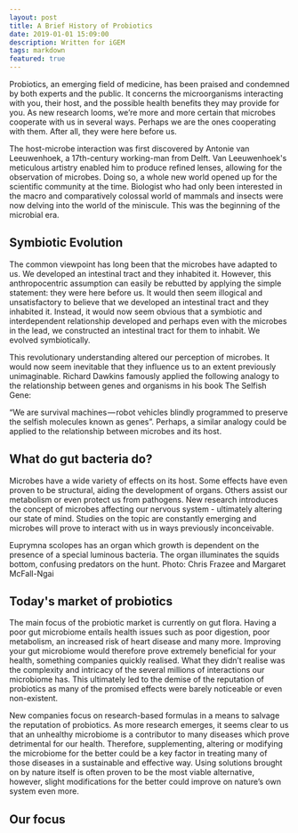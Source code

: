 ```yaml
---
layout: post
title: A Brief History of Probiotics
date: 2019-01-01 15:09:00
description: Written for iGEM
tags: markdown
featured: true
---
```


Probiotics, an emerging field of medicine, has been praised and condemned by both experts and the public. It concerns the microorganisms interacting with you, their host, and the possible health benefits they may provide for you. As new research looms, we’re more and more certain that microbes cooperate with us in several ways. Perhaps we are the ones cooperating with them. After all, they were here before us.

The host-microbe interaction was first discovered by Antonie van Leeuwenhoek, a 17th-century working-man from Delft. Van Leeuwenhoek's meticulous artistry enabled him to produce refined lenses, allowing for the observation of microbes. Doing so, a whole new world opened up for the scientific community at the time. Biologist who had only been interested in the macro and comparatively colossal world of mammals and insects were now delving into the world of the miniscule. This was the beginning of the microbial era. 

## Symbiotic Evolution
The common viewpoint has long been that the microbes have adapted to us. We developed an intestinal tract and they inhabited it. However, this anthropocentric assumption can easily be rebutted by applying the simple statement: they were here before us. It would then seem illogical and unsatisfactory to believe that we developed an intestinal tract and they inhabited it. Instead, it would now seem obvious that a symbiotic and interdependent relationship developed and perhaps even with the microbes in the lead, we constructed an intestinal tract for them to inhabit. We evolved symbiotically. 

This revolutionary understanding altered our perception of microbes. It would now seem inevitable that they influence us to an extent previously unimaginable. Richard Dawkins famously applied the following analogy to the relationship between genes and organisms in his book The Selfish Gene:

“We are survival machines — robot vehicles blindly programmed to preserve the selfish molecules known as genes”. 
Perhaps, a similar analogy could be applied to the relationship between microbes and its host.

## What do gut bacteria do?
Microbes have a wide variety of effects on its host. Some effects have even proven to be structural, aiding the development of organs. Others assist our metabolism or even protect us from pathogens. New research introduces the concept of microbes affecting our nervous system - ultimately altering our state of mind. Studies on the topic are constantly emerging and microbes will prove to interact with us in ways previously inconceivable.  
<img class="fig" src="https://2019.igem.org/wiki/images/7/7e/T--Lund--euprymna_scolopes.png" alt="">
<p id=Euprymna class="fig">Euprymna scolopes has an organ which growth is dependent on the presence of a special luminous bacteria. The organ illuminates the squids bottom, confusing predators on the hunt. Photo: Chris Frazee and Margaret McFall-Ngai

## Today's market of probiotics
The main focus of the probiotic market is currently on gut flora. Having a poor gut microbiome entails health issues such as poor digestion, poor metabolism, an increased risk of heart disease and many more. Improving your gut microbiome would therefore prove extremely beneficial for your health, something companies quickly realised. What they didn’t realise was the complexity and intricacy of the several millions of interactions our microbiome has. This ultimately led to the demise of the reputation of probiotics as many of the promised effects were barely noticeable or even non-existent.  

New companies focus on research-based formulas in a means to salvage the reputation of probiotics. As more research emerges, it seems clear to us that an unhealthy microbiome is a contributor to many diseases which prove detrimental for our health. Therefore, supplementing, altering or modifying the microbiome for the better could be a key factor in treating many of those diseases in a sustainable and effective way. Using solutions brought on by nature itself is often proven to be the most viable alternative, however, slight modifications for the better could improve on nature’s own system even more. 
<h2 id="our focus">Our focus</h2>